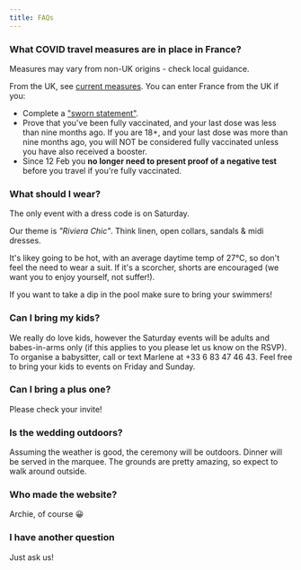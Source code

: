 ```yaml
---
title: FAQs
---
```


### What COVID travel measures are in place in France?

Measures may vary from non-UK origins - check local guidance. 

From the UK, see [current measures](https://www.bbc.com/news/explainers-56997931). You can enter France from the UK if you:

- Complete a ["sworn statement"](https://www.interieur.gouv.fr/covid-19-international-travel).
- Prove that you've been fully vaccinated, and your last dose was less than nine months ago. If you are 18+, and your last dose was more than nine months ago, you will NOT be considered fully vaccinated unless you have also received a booster.
- Since 12 Feb you **no longer need to present proof of a negative test** before you travel if you're fully vaccinated.


### What should I wear?

The only event with a dress code is on Saturday. 

Our theme is *"Riviera Chic"*. Think linen, open collars, sandals & midi dresses.

It's likey going to be hot, with an average daytime temp of 27°C, so don't feel the need to wear a suit. If it's a scorcher, shorts are encouraged (we want you to enjoy yourself, not suffer!).

If you want to take a dip in the pool make sure to bring your swimmers!


### Can I bring my kids?

We really do love kids, however the Saturday events will be adults and babes-in-arms only (if this applies to you please let us know on the RSVP). To organise a babysitter, call or text Marlene at +33 6 83 47 46 43. Feel free to bring your kids to events on Friday and Sunday.

### Can I bring a plus one?

Please check your invite!

### Is the wedding outdoors?

Assuming the weather is good, the ceremony will be outdoors. Dinner will be served in the marquee. The grounds are pretty amazing, so expect to walk around outside.

### Who made the website?

Archie, of course 😀 


### I have another question

Just ask us!